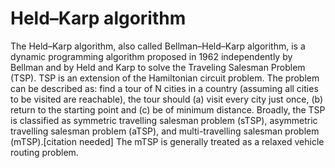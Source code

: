 # Held–Karp algorithm
The Held–Karp algorithm, also called Bellman–Held–Karp algorithm, is a dynamic programming algorithm proposed in 1962 independently by Bellman and by Held and Karp to solve the Traveling Salesman Problem (TSP). TSP is an extension of the Hamiltonian circuit problem. The problem can be described as: find a tour of N cities in a country (assuming all cities to be visited are reachable), the tour should (a) visit every city just once, (b) return to the starting point and (c) be of minimum distance. Broadly, the TSP is classified as symmetric travelling salesman problem (sTSP), asymmetric travelling salesman problem (aTSP), and multi-travelling salesman problem (mTSP).[citation needed] The mTSP is generally treated as a relaxed vehicle routing problem.